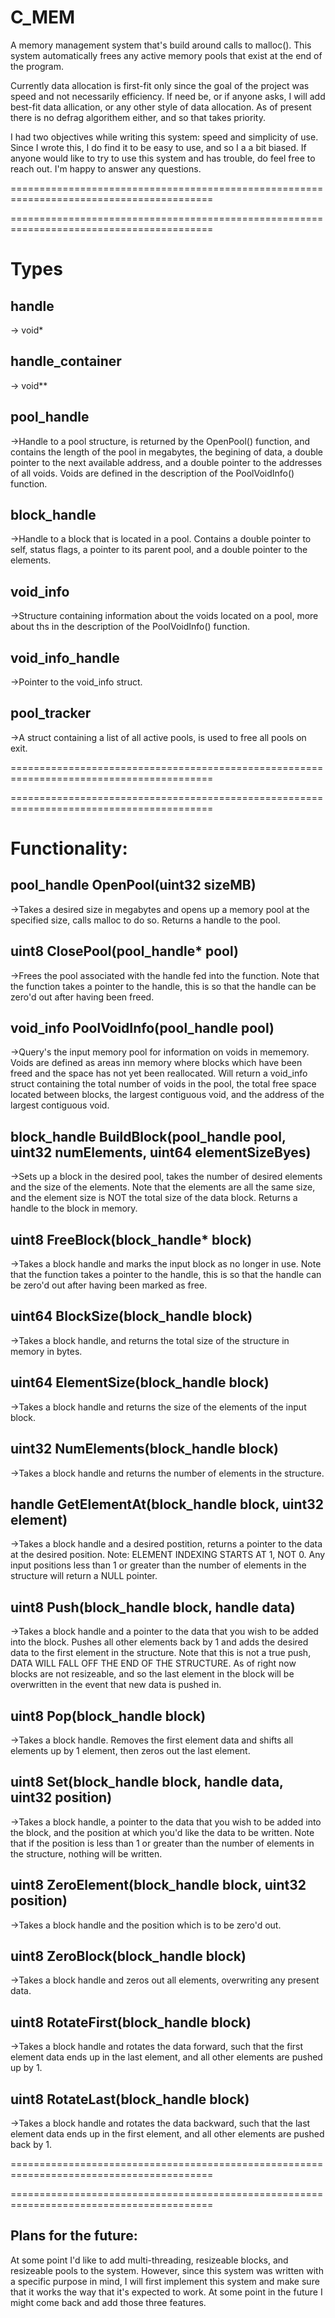# C_MEM
A memory management system that's build around calls to malloc(). This system automatically frees any active memory pools that exist at the end of the program.

Currently data allocation is first-fit only since the goal of the project was speed and not necessarily efficiency. If need be, or if anyone asks, I will add best-fit data allication, or any other style of data allocation. As of present there is no defrag algorithem either, and so that takes priority.

I had two objectives while writing this system: speed and simplicity of use. Since I wrote this, I do find it to be easy to use, and so I a a bit biased. If anyone would like to try to use this system and has trouble, do feel free to reach out. I'm happy to answer any questions.

=========================================================================================

=========================================================================================

Types
=
handle
-
-> void*

handle_container
-
-> void**

pool_handle
-
->Handle to a pool structure, is returned by the OpenPool() function, and contains the length of the pool in megabytes, the begining of data, a double pointer to the next available address, and a double pointer to the addresses of all voids. Voids are defined in the description of the PoolVoidInfo() function.

block_handle
-
->Handle to a block that is located in a pool. Contains a double pointer to self, status flags, a pointer to its parent pool, and a double pointer to the elements.

void_info
-
->Structure containing information about the voids located on a pool, more about ths in the description of the PoolVoidInfo() function.

void_info_handle
-
->Pointer to the void_info struct.

pool_tracker
-
->A struct containing a list of all active pools, is used to free all pools on exit.

=========================================================================================

=========================================================================================

Functionality:
=

pool_handle OpenPool(uint32 sizeMB)
-
->Takes a desired size in megabytes and opens up a memory pool at the specified size, calls malloc to do so. Returns a handle to the pool.

uint8 ClosePool(pool_handle* pool)
-
->Frees the pool associated with the handle fed into the function. Note that the function takes a pointer to the handle, this is so that the handle can be zero'd out after having been freed.
      
void_info PoolVoidInfo(pool_handle pool)
-
->Query's the input memory pool for information on voids in mememory. Voids are defined as areas inn memory where blocks which have been freed and the space has not yet been reallocated. Will return a void_info struct containing the total number of voids in the pool, the total free space located between blocks, the largest contiguous void, and the address of the largest contiguous void.

block_handle BuildBlock(pool_handle pool, uint32 numElements, uint64 elementSizeByes)
-
->Sets up a block in the desired pool, takes the number of desired elements and the size of the elements. Note that the elements are all the same size, and the element size is NOT the total size of the data block. Returns a handle to the block in memory.

uint8 FreeBlock(block_handle* block)
-
->Takes a block handle and marks the input block as no longer in use. Note that the function takes a pointer to the handle, this is so that the handle can be zero'd out after having been marked as free.

uint64 BlockSize(block_handle block)
-
->Takes a block handle, and returns the total size of the structure in memory in bytes.

uint64 ElementSize(block_handle block)
-
->Takes a block handle and returns the size of the elements of the input block.

uint32 NumElements(block_handle block)
-
->Takes a block handle and returns the number of elements in the structure.

handle GetElementAt(block_handle block, uint32 element)
-
->Takes a block handle and a desired postition, returns a pointer to the data at the desired position. Note: ELEMENT INDEXING STARTS AT 1, NOT 0. Any input positions less than 1 or greater than the number of elements in the structure will return a NULL pointer.

uint8 Push(block_handle block, handle data)
-
->Takes a block handle and a pointer to the data that you wish to be added into the block. Pushes all other elements back by 1 and adds the desired data to the first element in the structure. Note that this is not a true push, DATA WILL FALL OFF THE END OF THE STRUCTURE. As of right now blocks are not resizeable, and so the last element in the block will be overwritten in the event that new data is pushed in.

uint8 Pop(block_handle block)
-
->Takes a block handle. Removes the first element data and shifts all elements up by 1 element, then zeros out the last element.

uint8 Set(block_handle block, handle data, uint32 position)
-
->Takes a block handle, a pointer to the data that you wish to be added into the block, and the position at which you'd like the data to be written. Note that if the position is less than 1 or greater than the number of elements in the structure, nothing will be written.

uint8 ZeroElement(block_handle block, uint32 position)
-
->Takes a block handle and the position which is to be zero'd out.

uint8 ZeroBlock(block_handle block)
-
->Takes a block handle and zeros out all elements, overwriting any present data.

uint8 RotateFirst(block_handle block)
-
->Takes a block handle and rotates the data forward, such that the first element data ends up in the last element, and all other elements are pushed up by 1.

uint8 RotateLast(block_handle block)
-
->Takes a block handle and rotates the data backward, such that the last element data ends up in the first element, and all other elements are pushed back by 1.

=========================================================================================

=========================================================================================

Plans for the future:
-

At some point I'd like to add multi-threading, resizeable blocks, and resizeable pools to the system. However, since this system was written with a specific purpose in mind, I will first implement this system and make sure that it works the way that it's expected to work. At some point in the future I might come back and add those three features.

